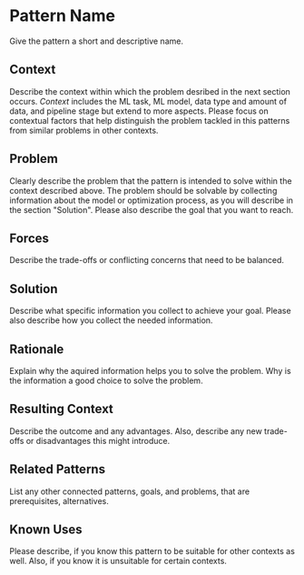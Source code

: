 # Pattern Name
Give the pattern a short and descriptive name.



## Context
Describe the context within which the problem desribed in the next section occurs.
*Context* includes the ML task, ML model, data type and amount of data, and pipeline stage but extend to more aspects.
Please focus on contextual factors that help distinguish the problem tackled in this patterns from similar problems in other contexts.


## Problem
Clearly describe the problem that the pattern is intended to solve within the context described above. The problem should be solvable by collecting information about the model or optimization process, as you will describe in the section "Solution". Please also describe the goal that you want to reach.


## Forces
Describe the trade-offs or conflicting concerns that need to be balanced.


## Solution
Describe what specific information you collect to achieve your goal. Please also describe how you collect the needed information.


## Rationale
Explain why the aquired information helps you to solve the problem. Why is the information a good choice to solve the problem.


## Resulting Context
Describe the outcome and any advantages. Also, describe any new trade-offs or disadvantages this might introduce.


## Related Patterns
List any other connected patterns, goals, and problems, that are prerequisites, alternatives.


## Known Uses
Please describe, if you know this pattern to be suitable for other contexts as well. Also, if you know it is unsuitable for certain contexts.








